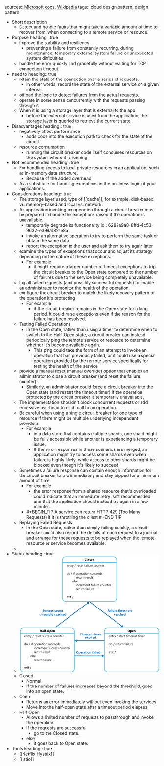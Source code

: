 sources:: [Microsoft docs](https://docs.microsoft.com/en-us/azure/architecture/patterns/circuit-breaker), [Wikipedia](https://en.wikipedia.org/wiki/Circuit_breaker_design_pattern)
tags:: cloud design pattern, design pattern

- Short description
	- Detect and handle faults that might take a variable amount of time to recover from, when connecting to a remote service or resource.
- Purpose
  heading:: true
	- improve the stability and resiliency
		- preventing a failure from constantly recurring, during maintenance, temporary external system failure or unexpected system difficulties
	- handle the error quickly and gracefully without waiting for TCP connection timeout.
- need to
  heading:: true
	- retain the state of the connection over a series of requests.
		- in other words, record the state of the external service on a given interval.
	- offload the logic to detect failures from the actual requests.
	- operate in some sense concurrently with the requests passing through it
	- When it is using a storage layer that is external to the app
		- before the external service is used from the application, the storage layer is queried to retrieve the current state.
- Disadvantages
  heading:: true
	- negatively affect performance
		- adds code into the execution path to check for the state of the circuit.
	- resource consumption
		- running the circuit breaker code itself consumes resources on the system where it is running
- Not recommended
  heading:: true
	- For handling access to local private resources in an application, such as in-memory data structure.
		- Because of the added overhead
	- As a substitute for handling exceptions in the business logic of your applications.
- Considerations
  heading:: true
	- The storage layer used, type of [[cache]], for example, disk-based vs. memory-based and local vs. network.
	- An application invoking an operation through a circuit breaker must be prepared to handle the exceptions raised if the operation is unavailable.
		- temporarily degrade its functionality
		  id:: 6282a9a8-8ffd-4c53-9632-e399a1821e8a
		- invoke an alternative operation to try to perform the same task or obtain the same data
		- report the exception to the user and ask them to try again later
	- examine the types of exceptions that occur and adjust its strategy depending on the nature of these exceptions.
		- For example
			- it might require a larger number of timeout exceptions to trip the circuit breaker to the Open state compared to the number of failures due to the service being completely unavailable.
	- log all failed requests (and possibly successful requests) to enable an administrator to monitor the health of the operation.
	- configure the circuit breaker to match the likely recovery pattern of the operation it's protecting
		- For example
			- if the circuit breaker remains in the Open state for a long period, it could raise exceptions even if the reason for the failure has been resolved.
	- Testing Failed Operations
		- In the Open state, rather than using a timer to determine when to switch to the Half-Open state, a circuit breaker can instead periodically ping the remote service or resource to determine whether it's become available again.
			- This ping could take the form of an attempt to invoke an operation that had previously failed, or it could use a special operation provided by the remote service specifically for testing the health of the service
	- provide a manual reset (manual override) option that enables an administrator to close a circuit breaker (and reset the failure counter).
		- Similarly, an administrator could force a circuit breaker into the Open state (and restart the timeout timer) if the operation protected by the circuit breaker is temporarily unavailable.
	- The implementation shouldn't block concurrent requests or add excessive overhead to each call to an operation.
	- Be careful when using a single circuit breaker for one type of resource if there might be multiple underlying independent providers.
		- For example
			- in a data store that contains multiple shards, one shard might be fully accessible while another is experiencing a temporary issue.
			- If the error responses in these scenarios are merged, an application might try to access some shards even when failure is highly likely, while access to other shards might be blocked even though it's likely to succeed.
	- Sometimes a failure response can contain enough information for the circuit breaker to trip immediately and stay tripped for a minimum amount of time.
		- For example
			- the error response from a shared resource that's overloaded could indicate that an immediate retry isn't recommended and that the application should instead try again in a few minutes.
		- #+BEGIN_TIP
		  A service can return HTTP 429 (Too Many Requests) if it is throttling the client
		  #+END_TIP
	- Replaying Failed Requests
		- In the Open state, rather than simply failing quickly, a circuit breaker could also record the details of each request to a journal and arrange for these requests to be replayed when the remote resource or service becomes available.
	-
- States
  heading:: true
	- ![image.png](../assets/image_1652730213905_0.png)
	- Closed
		- Normal
		- If the number of failures increases beyond the threshold, goes into an open state.
	- Open
		- Returns an error immediately without even invoking the services
		- Move into the half-open state after a timeout period elapses
	- Half Open
		- Allows a limited number of requests to passthrough and invoke the operation.
		- If the requests are successful
			- go to the Closed state.
		- else
			- it goes back to Open state.
- Tools
  heading:: true
	- [[Netflix Hystrix]]
	- [[Istio]]